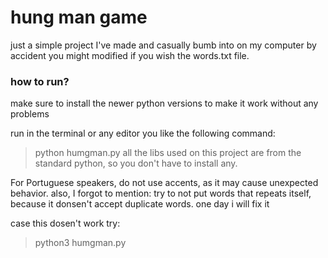 # hung man game 

just a simple project I've made and casually bumb into on my computer by accident
you might modified if you wish the words.txt file.

### how to run? 
make sure to install the newer python versions to make it work without any problems

run in the terminal or any editor you like the following command:
>python humgman.py 
all the libs used on this project are from the standard python, so you don't have to install any.

For Portuguese speakers, do not use accents, as it may cause unexpected behavior.
also, I forgot to mention: try to not put words that repeats itself, because it donsen't accept duplicate words.
one day i will fix it

case this dosen't work try: 

>python3 humgman.py
